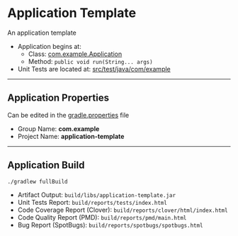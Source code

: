 # Application Template

An application template

* Application begins at:
    * Class:  [com.example.Application](src/main/java/com/example/Application.java)
    * Method: ``` public void run(String... args) ```
* Unit Tests are located at: [src/test/java/com/example](src/test/java/com/example)

---

## Application Properties

Can be edited in the [gradle.properties](gradle.properties) file

* Group Name: __com.example__
* Project Name: __application-template__

---

## Application Build

```
./gradlew fullBuild
```

* Artifact Output: ``` build/libs/application-template.jar ```
* Unit Tests Report: ``` build/reports/tests/index.html ```
* Code Coverage Report (Clover): ``` build/reports/clover/html/index.html ```
* Code Quality Report (PMD): ``` build/reports/pmd/main.html ```
* Bug Report (SpotBugs): ``` build/reports/spotbugs/spotbugs.html ```
